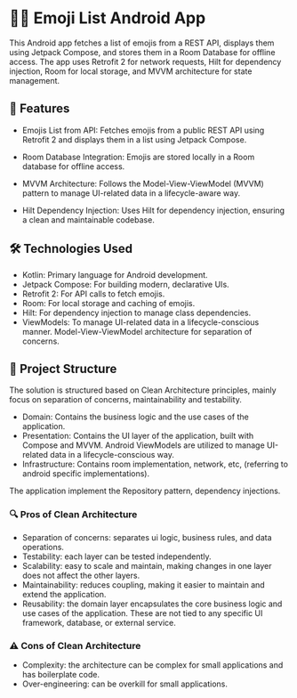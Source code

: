 # 🦸‍♂️ Emoji List Android App

This Android app fetches a list of emojis from a REST API, displays them using Jetpack Compose, and stores them in a Room Database for offline access. The app uses Retrofit 2 for network requests, Hilt for dependency injection, Room for local storage, and MVVM architecture for state management.

## 🚀 Features

- Emojis List from API:
Fetches emojis from a public REST API using Retrofit 2 and displays them in a list using Jetpack Compose.

- Room Database Integration:
Emojis are stored locally in a Room database for offline access.

- MVVM Architecture:
Follows the Model-View-ViewModel (MVVM) pattern to manage UI-related data in a lifecycle-aware way.

- Hilt Dependency Injection:
Uses Hilt for dependency injection, ensuring a clean and maintainable codebase.

## 🛠️ Technologies Used

- Kotlin: Primary language for Android development.
- Jetpack Compose: For building modern, declarative UIs.
- Retrofit 2: For API calls to fetch emojis.
- Room: For local storage and caching of emojis.
- Hilt: For dependency injection to manage class dependencies.
- ViewModels: To manage UI-related data in a lifecycle-conscious manner. Model-View-ViewModel architecture for separation of concerns.

## 📂 Project Structure

The solution is structured based on Clean Architecture principles, mainly focus on separation of concerns, maintainability and testability.

- Domain: Contains the business logic and the use cases of the application.
- Presentation: Contains the UI layer of the application, built with Compose and MVVM.
  Android ViewModels are utilized to manage UI-related data in a lifecycle-conscious way.
- Infrastructure: Contains room implementation, network, etc, (referring to android specific implementations).

The application implement the Repository pattern, dependency injections.

### 🔍 Pros of Clean Architecture
- Separation of concerns: separates ui logic, business rules, and data operations.
- Testability: each layer can be tested independently.
- Scalability: easy to scale and maintain, making changes in one layer does not affect the other layers.
- Maintainability: reduces coupling, making it easier to maintain and extend the application.
- Reusability: the domain layer encapsulates the core business logic and use cases of the application. These are  not tied to any specific UI framework, database, or external service.

### ⚠️ Cons of Clean Architecture
- Complexity: the architecture can be complex for small applications and has boilerplate code.
- Over-engineering: can be overkill for small applications.
